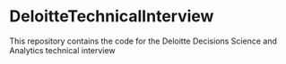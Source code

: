 # DeloitteTechnicalInterview
This repository contains the code for the Deloitte Decisions Science and Analytics technical interview
